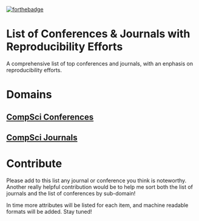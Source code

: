 [![forthebadge](http://forthebadge.com/images/badges/made-with-crayons.svg)](http://forthebadge.com)

# List of  Conferences & Journals with Reproducibility Efforts

A comprehensive list of top conferences and journals, with an enphasis on reproducibility efforts.

# Domains
## [CompSci Conferences](CompSci/conferences.md)
## [CompSci Journals](CompSci/journals.md)

# Contribute

Please add to this list any journal or conference you think is noteworthy. Another really helpful contribution would be to help me sort both the list of journals and the list of conferences by sub-domain!

In time more attributes will be listed for each item, and machine readable formats will be added. Stay tuned!
